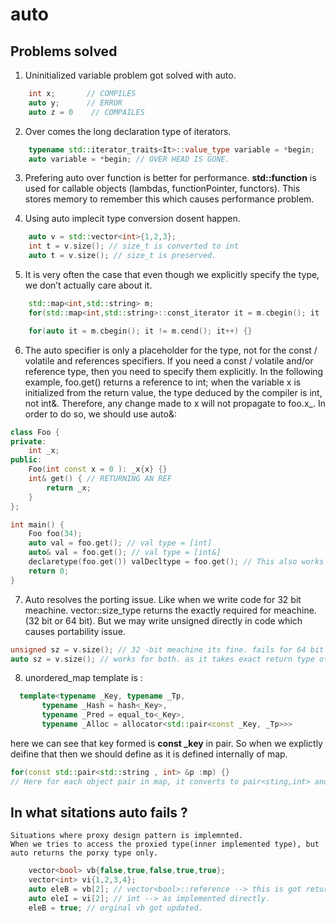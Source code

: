 # auto

## Problems solved

1. Uninitialized variable problem got solved with auto.
        
```cpp
    int x;       // COMPILES
    auto y;      // ERROR
    auto z = 0    // COMPAILES
```
2. Over comes the long declaration type of iterators.

```cpp
    typename std::iterator_traits<It>::value_type variable = *begin;
    auto variable = *begin; // OVER HEAD IS GONE.
```

3. Prefering auto over function is better for performance. **std::function** is used for callable objects (lambdas, functionPointer, functors). This stores memory to remember this which causes performance problem.

4. Using auto implecit type conversion dosent happen.

```cpp
    auto v = std::vector<int>{1,2,3};
    int t = v.size(); // size_t is converted to int
    auto t = v.size(); // size_t is preserved.
```

5.  It is very often the case that even though we explicitly specify the type, we don’t actually care about it.

```cpp
    std::map<int,std::string> m;
    for(std::map<int,std::string>::const_iterator it = m.cbegin(); it != m.cend(); it++) {}

    for(auto it = m.cbegin(); it != m.cend(); it++) {}
```

6. The auto specifier is only a placeholder for the type, not for the const / volatile and references specifiers. If you need a const / volatile and/or reference type, then you need to specify them explicitly. In the following example, foo.get() returns a reference to int; when the variable x is initialized from the return value, the type deduced by the compiler is int, not int&. Therefore, any change made to x will not propagate to foo.x_. In order to do so, we should use auto&:

```cpp
class Foo {
private:
    int _x;
public:
    Foo(int const x = 0 ): _x{x} {}
    int& get() { // RETURNING AN REF
        return _x;
    }
};

int main() {
    Foo foo(34);
    auto val = foo.get(); // val type = [int]
    auto& val = foo.get(); // val type = [int&] 
    declaretype(foo.get()) valDecltype = foo.get(); // This also works as expected [int&]
    return 0;
}
```

7. Auto resolves the porting issue. Like when we write code for 32 bit meachine. vector<int>::size_type returns the exactly required for meachine. (32 bit or 64 bit). But we may write unsigned directly in code which causes portability issue.

```cpp
unsigned sz = v.size(); // 32 -bit meachine its fine. fails for 64 bit meachine.
auto sz = v.size(); // works for both. as it takes exact return type of v.size() only.
```

8. unordered_map template is :
```cpp
  template<typename _Key, typename _Tp,
	   typename _Hash = hash<_Key>,
	   typename _Pred = equal_to<_Key>,
	   typename _Alloc = allocator<std::pair<const _Key, _Tp>>>
```
here we can see that key formed is **const _key** in pair.
So when we explictly deifine that then we should define as it is defined internally of map.
```cpp
for(const std::pair<std::string , int> &p :mp) {}
// Here for each object pair in map, it converts to pair<sting,int> and then it destroys it at the end of scope. as _key type is string not const string
```

## In what sitations auto fails ?

    Situations where proxy design pattern is implemnted.
    When we tries to access the proxied type(inner implemented type), but auto returns the porxy type only.

```cpp
    vector<bool> vb{false,true,false,true,true};
    vector<int> vi{1,2,3,4};
    auto eleB = vb[2]; // vector<bool>::reference --> this is got returned because internally this is proxied.
    auto eleI = vi[2]; // int --> as implemented directly.
    eleB = true; // orginal vb got updated.
``` 